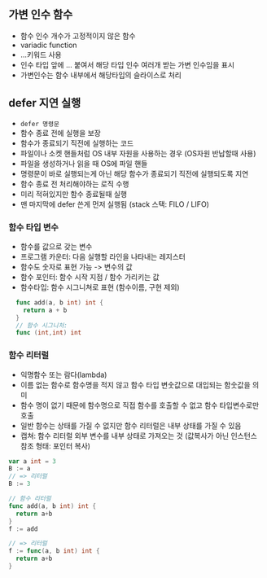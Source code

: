 
## 가변 인수 함수
- 함수 인수 개수가 고정적이지 않은 함수
- variadic function
- ...키워드 사용
- 인수 타입 앞에 ... 붙여서 해당 타입 인수 여러개 받는 가변 인수임을 표시
- 가변인수는 함수 내부에서 해당타입의 슬라이스로 처리

## defer 지연 실행
- `defer 명령문` 
- 함수 종료 전에 실행을 보장
- 함수가 종료되기 직전에 실행하는 코드
- 파일이나 소켓 핸들처럼 OS 내부 자원을 사용하는 경우 (OS자원 반납할때 사용)
- 파일을 생성하거나 읽을 때 OS에 파일 핸들
- 명령문이 바로 실행되는게 아닌 해당 함수가 종료되기 직전에 실행되도록 지연
- 함수 종료 전 처리해야하는 로직 수행
- 미리 적혀있지만 함수 종료될때 실행
- 맨 마지막에 defer 쓴게 먼저 실행됨 (stack 스택: FILO / LIFO)

### 함수 타입 변수
- 함수를 값으로 갖는 변수
- 프로그램 카운터: 다음 실행할 라인을 나타내는 레지스터
- 함수도 숫자로 표현 가능 -> 변수의 값
- 함수 포인터: 함수 시작 지점 / 함수 가리키는 값
- 함수타입: 함수 시그니쳐로 표현 (함수이름, 구현 제외)
```go
  func add(a, b int) int {
    return a + b
  }
  // 함수 시그니처: 
  func (int,int) int
```

### 함수 리터럴
- 익명함수 또는 람다(lambda) 
- 이름 없는 함수로 함수명을 적지 않고 함수 타입 변숫값으로 대입되는 함숫값을 의미
- 함수 명이 없기 때문에 함수명으로 직접 함수를 호출할 수 없고 함수 타입변수로만 호출
- 일반 함수는 상태를 가질 수 없지만 함수 리터럴은 내부 상태를 가질 수 있음
- 캡쳐: 함수 리터럴 외부 변수를 내부 상태로 가져오는 것 (값복사가 아닌 인스턴스 참조 형태: 포인터 복사)
```go
var a int = 3
B := a
// => 리터럴
B := 3

// 함수 리터럴
func add(a, b int) int {
  return a+b
}
f := add

// => 리터럴
f := func(a, b int) int {
  return a+b
}
```
